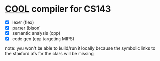 # [COOL](https://theory.stanford.edu/~aiken/software/cool/cool-manual.pdf) compiler for CS143

- [x] lexer (flex)
- [x] parser (bison)
- [x] semantic analysis (cpp)
- [x] code gen (cpp targeting MIPS)

note: you won't be able to build/run it locally because the symbolic links to the stanford afs for the class will be missing